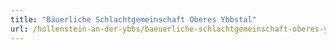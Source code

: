 ```yaml
---
title: "Bäuerliche Schlachtgemeinschaft Oberes Ybbstal"
url: /hollenstein-an-der-ybbs/baeuerliche-schlachtgemeinschaft-oberes-ybbstal/
---
```


